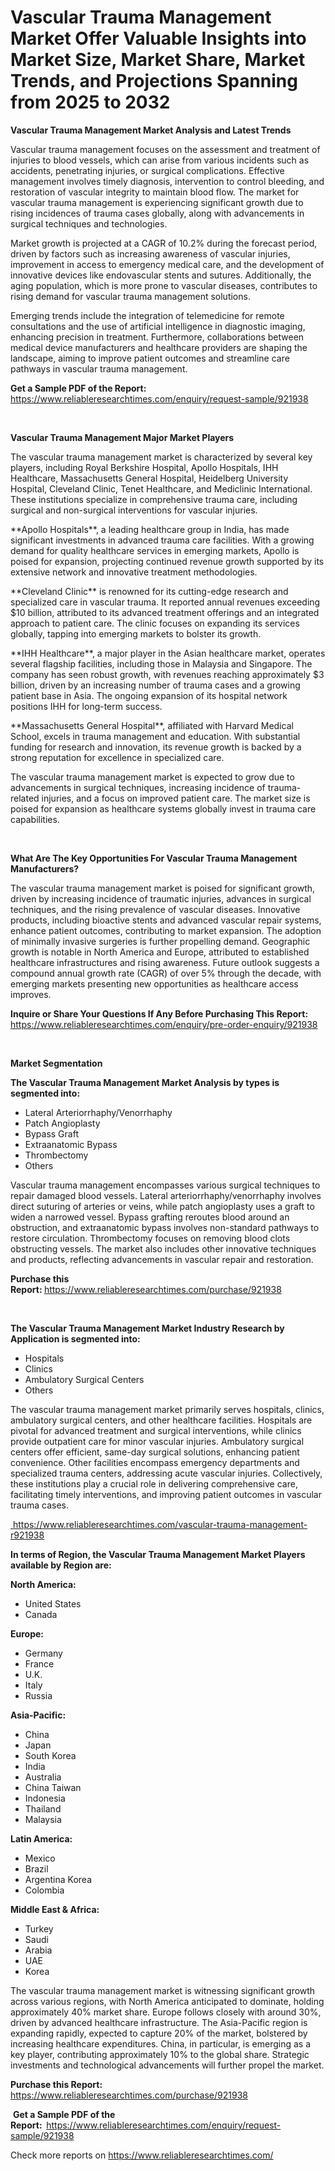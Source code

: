 <p><h1>Vascular Trauma Management Market Offer Valuable Insights into Market Size, Market Share, Market Trends, and Projections Spanning from 2025 to 2032</h1></p><p><strong>Vascular Trauma Management Market Analysis and Latest Trends</strong></p>
<p><p>Vascular trauma management focuses on the assessment and treatment of injuries to blood vessels, which can arise from various incidents such as accidents, penetrating injuries, or surgical complications. Effective management involves timely diagnosis, intervention to control bleeding, and restoration of vascular integrity to maintain blood flow. The market for vascular trauma management is experiencing significant growth due to rising incidences of trauma cases globally, along with advancements in surgical techniques and technologies.</p><p>Market growth is projected at a CAGR of 10.2% during the forecast period, driven by factors such as increasing awareness of vascular injuries, improvement in access to emergency medical care, and the development of innovative devices like endovascular stents and sutures. Additionally, the aging population, which is more prone to vascular diseases, contributes to rising demand for vascular trauma management solutions. </p><p>Emerging trends include the integration of telemedicine for remote consultations and the use of artificial intelligence in diagnostic imaging, enhancing precision in treatment. Furthermore, collaborations between medical device manufacturers and healthcare providers are shaping the landscape, aiming to improve patient outcomes and streamline care pathways in vascular trauma management.</p></p>
<p><strong>Get a Sample PDF of the Report:&nbsp;</strong> <a href="https://www.reliableresearchtimes.com/enquiry/request-sample/921938?utm_campaign=2609&utm_medium=2&utm_source=Github&utm_content=ia&utm_term=07032025&utm_id=vascular-trauma-management">https://www.reliableresearchtimes.com/enquiry/request-sample/921938</a></p>
<p>&nbsp;</p>
<p><strong>Vascular Trauma Management Major Market Players</strong></p>
<p><p>The vascular trauma management market is characterized by several key players, including Royal Berkshire Hospital, Apollo Hospitals, IHH Healthcare, Massachusetts General Hospital, Heidelberg University Hospital, Cleveland Clinic, Tenet Healthcare, and Mediclinic International. These institutions specialize in comprehensive trauma care, including surgical and non-surgical interventions for vascular injuries.</p><p>**Apollo Hospitals**, a leading healthcare group in India, has made significant investments in advanced trauma care facilities. With a growing demand for quality healthcare services in emerging markets, Apollo is poised for expansion, projecting continued revenue growth supported by its extensive network and innovative treatment methodologies.</p><p>**Cleveland Clinic** is renowned for its cutting-edge research and specialized care in vascular trauma. It reported annual revenues exceeding $10 billion, attributed to its advanced treatment offerings and an integrated approach to patient care. The clinic focuses on expanding its services globally, tapping into emerging markets to bolster its growth.</p><p>**IHH Healthcare**, a major player in the Asian healthcare market, operates several flagship facilities, including those in Malaysia and Singapore. The company has seen robust growth, with revenues reaching approximately $3 billion, driven by an increasing number of trauma cases and a growing patient base in Asia. The ongoing expansion of its hospital network positions IHH for long-term success.</p><p>**Massachusetts General Hospital**, affiliated with Harvard Medical School, excels in trauma management and education. With substantial funding for research and innovation, its revenue growth is backed by a strong reputation for excellence in specialized care.</p><p>The vascular trauma management market is expected to grow due to advancements in surgical techniques, increasing incidence of trauma-related injuries, and a focus on improved patient care. The market size is poised for expansion as healthcare systems globally invest in trauma care capabilities.</p></p>
<p>&nbsp;</p>
<p><strong>What Are The Key Opportunities For Vascular Trauma Management Manufacturers?</strong></p>
<p><p>The vascular trauma management market is poised for significant growth, driven by increasing incidence of traumatic injuries, advances in surgical techniques, and the rising prevalence of vascular diseases. Innovative products, including bioactive stents and advanced vascular repair systems, enhance patient outcomes, contributing to market expansion. The adoption of minimally invasive surgeries is further propelling demand. Geographic growth is notable in North America and Europe, attributed to established healthcare infrastructures and rising awareness. Future outlook suggests a compound annual growth rate (CAGR) of over 5% through the decade, with emerging markets presenting new opportunities as healthcare access improves.</p></p>
<p><strong>Inquire or Share Your Questions If Any Before Purchasing This Report:</strong> <a href="https://www.reliableresearchtimes.com/enquiry/pre-order-enquiry/921938?utm_campaign=2609&utm_medium=2&utm_source=Github&utm_content=ia&utm_term=07032025&utm_id=vascular-trauma-management">https://www.reliableresearchtimes.com/enquiry/pre-order-enquiry/921938</a></p>
<p>&nbsp;</p>
<p><strong>Market Segmentation</strong></p>
<p><strong>The Vascular Trauma Management Market Analysis by types is segmented into:</strong></p>
<p><ul><li>Lateral Arteriorrhaphy/Venorrhaphy</li><li>Patch Angioplasty</li><li>Bypass Graft</li><li>Extraanatomic Bypass</li><li>Thrombectomy</li><li>Others</li></ul></p>
<p><p>Vascular trauma management encompasses various surgical techniques to repair damaged blood vessels. Lateral arteriorrhaphy/venorrhaphy involves direct suturing of arteries or veins, while patch angioplasty uses a graft to widen a narrowed vessel. Bypass grafting reroutes blood around an obstruction, and extraanatomic bypass involves non-standard pathways to restore circulation. Thrombectomy focuses on removing blood clots obstructing vessels. The market also includes other innovative techniques and products, reflecting advancements in vascular repair and restoration.</p></p>
<p><strong>Purchase this Report:&nbsp;</strong><a href="https://www.reliableresearchtimes.com/purchase/921938?utm_campaign=2609&utm_medium=2&utm_source=Github&utm_content=ia&utm_term=07032025&utm_id=vascular-trauma-management">https://www.reliableresearchtimes.com/purchase/921938</a></p>
<p>&nbsp;</p>
<p><strong>The Vascular Trauma Management Market Industry Research by Application is segmented into:</strong></p>
<p><ul><li>Hospitals</li><li>Clinics</li><li>Ambulatory Surgical Centers</li><li>Others</li></ul></p>
<p><p>The vascular trauma management market primarily serves hospitals, clinics, ambulatory surgical centers, and other healthcare facilities. Hospitals are pivotal for advanced treatment and surgical interventions, while clinics provide outpatient care for minor vascular injuries. Ambulatory surgical centers offer efficient, same-day surgical solutions, enhancing patient convenience. Other facilities encompass emergency departments and specialized trauma centers, addressing acute vascular injuries. Collectively, these institutions play a crucial role in delivering comprehensive care, facilitating timely interventions, and improving patient outcomes in vascular trauma cases.</p></p>
<p><a href="https://www.reliableresearchtimes.com/vascular-trauma-management-r921938?utm_campaign=2609&utm_medium=2&utm_source=Github&utm_content=ia&utm_term=07032025&utm_id=vascular-trauma-management">&nbsp;https://www.reliableresearchtimes.com/vascular-trauma-management-r921938</a></p>
<p><strong>In terms of Region, the Vascular Trauma Management Market Players available by Region are:</strong></p>
<p>
    <p> <strong> North America: </strong>
        <ul>
            <li>United States</li>
            <li>Canada</li>
        </ul>
        </p> 
    <p> <strong> Europe: </strong>
        <ul>
            <li>Germany</li>
            <li>France</li>
            <li>U.K.</li>
            <li>Italy</li>
            <li>Russia</li>
        </ul>
        </p> 
    <p> <strong> Asia-Pacific: </strong>
        <ul>
            <li>China</li>
            <li>Japan</li>
            <li>South Korea</li>
            <li>India</li>
            <li>Australia</li>
            <li>China Taiwan</li>
            <li>Indonesia</li>
            <li>Thailand</li>
            <li>Malaysia</li>
        </ul>
        </p> 
    <p> <strong> Latin America: </strong>
        <ul>
            <li>Mexico</li>
            <li>Brazil</li>
            <li>Argentina Korea</li>
            <li>Colombia</li>
        </ul>
        </p> 
    <p> <strong> Middle East & Africa: </strong>
        <ul>
            <li>Turkey</li>
            <li>Saudi</li>
            <li>Arabia</li>
            <li>UAE</li>
            <li>Korea</li>
        </ul>
    </p>
    </p>
<p><p>The vascular trauma management market is witnessing significant growth across various regions, with North America anticipated to dominate, holding approximately 40% market share. Europe follows closely with around 30%, driven by advanced healthcare infrastructure. The Asia-Pacific region is expanding rapidly, expected to capture 20% of the market, bolstered by increasing healthcare expenditures. China, in particular, is emerging as a key player, contributing approximately 10% to the global share. Strategic investments and technological advancements will further propel the market.</p></p>
<p><strong>Purchase this Report: </strong><a href="https://www.reliableresearchtimes.com/purchase/921938?utm_campaign=2609&utm_medium=2&utm_source=Github&utm_content=ia&utm_term=07032025&utm_id=vascular-trauma-management">https://www.reliableresearchtimes.com/purchase/921938</a></p>
<p>&nbsp;<strong>Get a Sample PDF of the Report:&nbsp;&nbsp;</strong><a href="https://www.reliableresearchtimes.com/enquiry/request-sample/921938?utm_campaign=2609&utm_medium=2&utm_source=Github&utm_content=ia&utm_term=07032025&utm_id=vascular-trauma-management">https://www.reliableresearchtimes.com/enquiry/request-sample/921938</a></p>
<p><strong></strong></p>
<p>Check more reports on <a href="https://www.reliableresearchtimes.com/?utm_campaign=2609&utm_medium=2&utm_source=Github&utm_content=ia&utm_term=07032025&utm_id=vascular-trauma-management">https://www.reliableresearchtimes.com/</a></p>